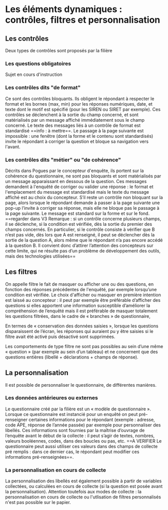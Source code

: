 # Les éléments dynamiques : contrôles, filtres et personnalisation

## Les contrôles
Deux types de contrôles sont proposés par la filière

### Les questions obligatoires 
Sujet en cours d'instruction

### Les contrôles dits "de format"
Ce sont des contrôles bloquants. Ils obligent le répondant à respecter le format et les bornes (max, min) pour les réponses numériques, date, et texte dont le motif est spécifié (pour les SIREN ou SIRET par exemple).
Ces contrôles se déclenchent à la sortie du champ concerné, et sont matérialisés par un message affiché immédiatement sous le champ concerné. 
Le texte des messages liés à un contrôle de format est standardisé ==info : à mettre==. Le passage à la page suivante est impossible : une fenêtre (dont la forme et le contenu sont standardisés) invite le répondant à corriger la question et bloque sa navigation vers l'avant.
 
### Les contrôles dits "métier" ou "de cohérence" 

Décrits dans Pogues par le concepteur d'enquête, ils portent sur la cohérence du questionnaire, ne sont pas bloquants et sont matérialisés par un message apparaissant en dessous de la question. Ces messages demandent à l'enquêté de corriger ou valider une réponse : le format et l'emplacement du message est standardisé mais le texte du message affiché est au choix du concepteur.
S’il reste un contrôle non bloquant sur la page, alors lorsque le répondant demande à passer à la page suivante une pop-up l’invite à corriger sa réponse, mais elle ne bloque pas le passage à la page suivante. Le message est standard sur la forme et sur le fond. 
==regarder dans V3 Remarque : si un contrôle concerne plusieurs champs, il se déclenche, si la condition est vérifiée, dès la sortie du premier des champs concernés. En particulier, si le contrôle consiste à vérifier que B n’est pas vide, dès lors que A est renseigné, il peut se déclencher dès la sortie de la question A, alors même que le répondant n’a pas encore accédé à la question B. Il convient donc d’attirer l’attention des concepteurs sur cette limite, qui ne résulte pas d’un problème de développement des outils, mais des technologies utilisées==

## Les filtres

On appelle filtre le fait de masquer ou afficher une ou des questions, en fonction des réponses précédentes de l'enquêté, par exemple lorsqu’une condition est vérifiée. 
Le choix d'afficher ou masquer en première intention est laissé au concepteur : il peut par exemple être préférable d’afficher des questions si elles apportent une information susceptible d’améliorer la compréhension de l’enquêté mais il est préférable de masquer totalement les questions filtrées, dans le cadre de « branches » de questionnaire,

En termes de « conservation des données saisies », lorsque les questions disparaissent de l’écran, les réponses qui auraient pu y être saisies si le filtre avait été activé puis désactivé sont supprimées.

Les comportements de type filtre ne sont pas possibles au sein d’une même « question » (par exemple au sein d’un tableau) et ne concernent que des questions entières (libellé + déclarations + champs de réponse).

## La personnalisation

Il est possible de personnaliser le questionnaire, de différentes manières.

### Les données antérieures ou externes
Le questionnaire créé par la filière est un « modèle de questionnaire ». Lorsque ce questionnaire est instancié pour un enquêté on peut pré-renseigner certaines informations pour le répondant (exemple : adresse, code APE, réponse de l’année passée) par exemple pour personnaliser des libellés.
Ces informations sont fournies par la maîtrise d’ouvrage de l’enquête avant le début de la collecte : il peut s’agir de textes, nombres, valeurs booléennes, codes, dans des boucles ou pas, etc.
==A VERIFIER Le questionnaire peut aussi utiliser ces valeurs dans des champs de collecte pré remplis : dans ce dernier cas, le répondant peut modifier ces informations pré-renseignées==.

### La personnalisation en cours de collecte
La personnalisation des libellés est également possible à partir de variables collectées, ou calculées en cours de collecte (si la question est posée avant la personnalisation).
Attention toutefois aux modes de collecte : la personnalisation en cours de collecte ou l'utlisation de filtres personnalisés n'est pas possible sur le papier.